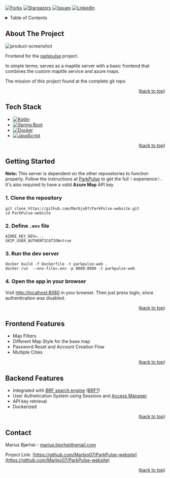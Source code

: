 <a id="readme-top"></a>

[![Forks][forks-shield]][forks-url]
[![Stargazers][stars-shield]][stars-url]
[![Issues][issues-shield]][issues-url]
[![LinkedIn][linkedin-shield]][linkedin-url]


<!-- TABLE OF CONTENTS -->
<details>
  <summary>Table of Contents</summary>
  <ol>
    <li>
      <ul>
        <li><a href="#built-with">Built With</a></li>
      </ul>
    </li>
    <li><a href="#usage">Usage</a></li>
    <li><a href="#roadmap">Roadmap</a></li>
    <li><a href="#contributing">Contributing</a></li>
    <li><a href="#license">License</a></li>
    <li><a href="#contact">Contact</a></li>
    <li><a href="#acknowledgments">Acknowledgments</a></li>
  </ol>
</details>



<!-- ABOUT THE PROJECT -->
## About The Project

![product-screenshot]

Frontend for the [parkpulse](https://github.com/Marbjo07/ParkPulse) project.

In simple terms; serves as a maptile server with a basic frontend that combines the custom maptile service and azure maps. 

The mission of this project found at the complete git repo

<p align="right">(<a href="#readme-top">back to top</a>)</p>

## Tech Stack
* [![Kotlin][Kotlin-logo]][Kotlin-url]
* [![Spring Boot][Spring-logo]][Spring-url]
* [![Docker][Docker-logo]][Docker-url]
* [![JavaScript][JS-logo]][JS-url]

<p align="right">(<a href="#readme-top">back to top</a>)</p>

## Getting Started

**Note:** This server is dependent on the other reposetories to function properly. Follow the instructions at [ParkPulse](https://github.com/Marbjo07/ParkPulse) to get the full ✨experience✨.
<br>
It's also required to have a valid **Azure Map** API key

### 1. Clone the repository

```shell
git clone https://github.com/Marbjo07/ParkPulse-website.git
cd ParkPulse-website
```

### 2. Define `.env` file

``` shell
AZURE_KEY_DEV=...
SKIP_USER_AUTHENTICATION=true
```

### 3. Run the dev server

```shell
docker build -f Dockerfile -t parkpulse-web .
docker run  --env-file=.env -p 8080:8080 -t parkpulse-web
```

### 4. Open the app in your browser

Visit [http://localhost:8080](http://localhost:8080) in your browser.
Then just press login, since authentication was disabled.

<p align="right">(<a href="#readme-top">back to top</a>)</p>

<!-- FRONTEND FEATURES -->
## Frontend Features
  
- Map Filters
- Different Map Style for the base map
- Password Reset and Account Creation Flow
- Multiple Cities

<p align="right">(<a href="#readme-top">back to top</a>)</p>

<!-- BACKEND FEATURES -->
## Backend Features

- Integrated with [BRF search engine](https://github.com/Marbjo07/BRF-Engine) ([BRF?](https://www.geringsladan.se/in-english/#:~:text=Brf%20Geringsl%C3%A5dan%20is%20short%20for,also%20information%20specific%20to%20Sweden))
- User Authetication System using Sessions and [Access Manager](https://github.com/Marbjo07/ParkPulse-AccessManager)  
- API key retrieval
- Dockerized

<p align="right">(<a href="#readme-top">back to top</a>)</p>
  

<!-- CONTACT -->
## Contact

Marius Bjørhei - marius.bjorhei@gmail.com

Project Link: [https://github.com/Marbjo07/ParkPulse-website](https://github.com/Marbjo07/ParkPulse-website)

<p align="right">(<a href="#readme-top">back to top</a>)</p>



<!-- MARKDOWN LINKS & IMAGES -->
<!-- https://www.markdownguide.org/basic-syntax/#reference-style-links -->
[forks-shield]: https://img.shields.io/github/forks/othneildrew/Best-README-Template.svg?style=for-the-badge
[forks-url]: https://github.com/othneildrew/Best-README-Template/network/members
[stars-shield]: https://img.shields.io/github/stars/othneildrew/Best-README-Template.svg?style=for-the-badge
[stars-url]: https://github.com/othneildrew/Best-README-Template/stargazers
[issues-shield]: https://img.shields.io/github/issues/othneildrew/Best-README-Template.svg?style=for-the-badge
[issues-url]: https://github.com/othneildrew/Best-README-Template/issues
[linkedin-shield]: https://img.shields.io/badge/-LinkedIn-black.svg?style=for-the-badge&logo=linkedin&colorB=555
[linkedin-url]: https://linkedin.com/in/marius-b-12861a31b
[product-screenshot]: images/screenshot.png

[Python-logo]: https://img.shields.io/badge/Python-3670A0?style=for-the-badge&logo=python&logoColor=ffdd54
[Python-url]: https://www.python.org/

[Flask-logo]: https://img.shields.io/badge/Flask-000000?style=for-the-badge&logo=flask&logoColor=white
[Flask-url]: https://flask.palletsprojects.com/

[JS-logo]: https://img.shields.io/badge/JavaScript-F7DF1E?style=for-the-badge&logo=javascript&logoColor=black
[JS-url]: https://developer.mozilla.org/en-US/docs/Web/JavaScript

[Docker-logo]: https://img.shields.io/badge/Docker-2496ED?style=for-the-badge&logo=docker&logoColor=white
[Docker-url]: https://www.docker.com/

[Kotlin-logo]: https://img.shields.io/badge/kotlin-%230095D5.svg?style=for-the-badge&logo=kotlin&logoColor=black
[Kotlin-url]: https://kotlinlang.org/

[Spring-logo]: https://img.shields.io/badge/springboot-%236DB33F.svg?style=for-the-badge&logo=springboot&logoColor=white
[Spring-url]: https://spring.io/projects/spring-boot